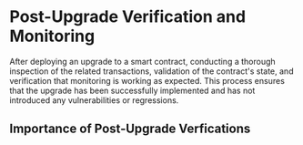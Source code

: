 # Post-Upgrade Verification and Monitoring

After deploying an upgrade to a smart contract, conducting a thorough inspection of the related transactions, validation of the contract's state, and verification that monitoring is working as expected. This process ensures that the upgrade has been successfully implemented and has not introduced any vulnerabilities or regressions.

## Importance of Post-Upgrade Verfications

